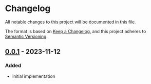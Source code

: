 # Changelog

All notable changes to this project will be documented in this file.

The format is based on [Keep a Changelog](https://keepachangelog.com/en/1.0.0/),
and this project adheres to [Semantic Versioning](https://semver.org/spec/v2.0.0.html).

## [0.0.1] - 2023-11-12

### Added

- Initial implementation

<!-- Markdown link dfn's -->

[0.0.1]: https://github.com/klarna-incubator/TODO/releases/tag/v0.0.1
